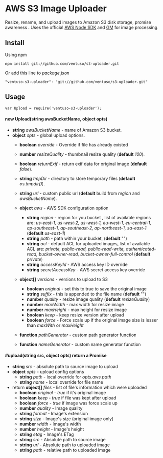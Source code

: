 # AWS S3 Image Uploader

Resize, rename, and upload images to Amazon S3 disk storage, promise awareness . Uses the official [AWS Node SDK](http://aws.amazon.com/sdkfornodejs/)  and [GM](https://github.com/aheckmann/gm)  for image processing.

## Install
Using npm

	npm install git://github.com/ventuso/s3-uploader.git

Or add this line to *package.json*

	"ventuso-s3-uploader": "git://github.com/ventuso/s3-uploader.git"

## Usage
	var Upload = require('ventuso-s3-uploader');

#### new Upload(string awsBucketName, object opts)
 - **string** *awsBucketName*  - name of Amazon S3 bucket.
 - **object** *opts* - global upload options.
    - **boolean** *override* - Override if file has already existed
	- **number** *resizeQuality* - thumbnail resize quality (**default** *100*).
	- **boolean** *returnExif* - return exif data for original image (**default** *false*).
	- **string** *tmpDir* - directory to store temporary files (**default** *os.tmpdir()*).
	- **string** *url* - custom public url (**default** build from *region* and *awsBucketName*).
	- **object** *aws* - AWS SDK configuration option
		- **string** *region* - region for you bucket , list of available regions are: *us-east-1, us-west-2, us-west-1, eu-west-1, eu-central-1, ap-southeast-1, ap-southeast-2, ap-northeast-1, sa-east-1* (**default** *us-east-1*)
		- **string** *path* - path within your bucket, (**default** "")		
		- **string** *acl* - default ACL for uploaded images, list of available ACL are: *private, public-read, public-read-write, authenticated-read, bucket-owner-read, bucket-owner-full-control* (**default** *private*)
		- **string** *accessKeyId* - AWS access key ID override
		- **string** *secretAccessKey* - AWS secret access key override

	- **object[]** *versions* - versions to upload to S3
		- **boolean** *original* - set this to true to save the original image
		- **string** *suffix* - this is appended to the file name (**default** "")
		- **number** *quality* - resize image quality (**default** *resizeQuality*)
		- **number** *maxWidth* - max width for resize image
		- **number** *maxHeight* - max height for resize image
		- **boolean** *keep* - keep resize version after upload
		- **boolean** *force* - Force scale up if the original image size is lesser than *maxWith* or *maxHeight*

	- **function** *pathGenerator* -  custom path generator function
	- **function** *nameGenerator* - custom name generator function

#### #upload(string src, object opts) return a Promise
 - **string** *src* - absolute path to source image to upload
 - **object** *opts* - upload config options
	- **string** *path* - local override for *opts.aws.path*
	- **string** *name* - local override for file name
 - return **object[]** *files* - list of file's information which were uploaded
    - **boolean** *original* - *true* if it's original image
    - **boolean** *keep* - *true* if file was kept after upload
    - **boolean** *force* - *true* if image was force scale up
    - **number** *quality* - Image quality
    - **string** *format* - Image's extension
    - **string** *size* - Image's size (original image only)
    - **number** *width* - Image's width
    - **number** *height* - Image's height
    - **string** *etag* - Image's ETag
    - **string** *src* - Absolute path to source image
    - **string** *url* - Absolute path to uploaded image
    - **string** *path* - relative path to uploaded image